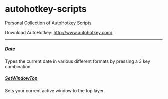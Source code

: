 # autohotkey-scripts
Personal Collection of AutoHotkey Scripts 

Download AutoHotkey: http://www.autohotkey.com/
<hr>

##### [Date](Date)
Types the current date in various different formats by pressing a 3 key combination.

##### [SetWindowTop](SetWindowTop)
Sets your current active window to the top layer.
